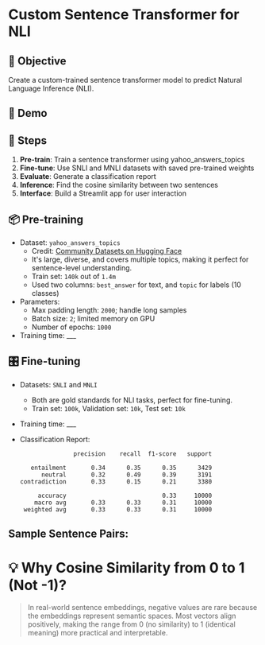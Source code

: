 # Custom Sentence Transformer for NLI

## 🎯 Objective

Create a custom-trained sentence transformer model to predict Natural Language Inference (NLI).


## 🚀 Demo


## 📝 Steps

1. **Pre-train**: Train a sentence transformer using yahoo_answers_topics
2. **Fine-tune**: Use SNLI and MNLI datasets with saved pre-trained weights
3. **Evaluate**: Generate a classification report
4. **Inference**: Find the cosine similarity between two sentences
5. **Interface**: Build a Streamlit app for user interaction


## 📦 Pre-training

* Dataset: `yahoo_answers_topics`
   * Credit: [Community Datasets on Hugging Face](https://huggingface.co/datasets/community-datasets/yahoo_answers_topics)
   * It's large, diverse, and covers multiple topics, making it perfect for sentence-level understanding.
   * Train set: `140k` out of `1.4m`
   * Used two columns: `best_answer` for text, and `topic` for labels (10 classes)
* Parameters:
   *  Max padding length: `2000`; handle long samples
   *  Batch size: `2`; limited memory on GPU
   *  Number of epochs: `1000`
* Training time: ___


## 🎛️ Fine-tuning

* Datasets: `SNLI` and `MNLI`
    * Both are gold standards for NLI tasks, perfect for fine-tuning.
    * Train set: `100k`, Validation set: `10k`, Test set: `10k`
* Training time: ___
* Classification Report:

   ```
                  precision    recall  f1-score   support
   
      entailment       0.34      0.35      0.35      3429
         neutral       0.32      0.49      0.39      3191
   contradiction       0.33      0.15      0.21      3380
   
        accuracy                           0.33     10000
       macro avg       0.33      0.33      0.31     10000
    weighted avg       0.33      0.33      0.31     10000
   ```

## Sample Sentence Pairs:


# 💡 Why Cosine Similarity from 0 to 1 (Not -1)?
>
> In real-world sentence embeddings, negative values are rare because the embeddings represent semantic spaces. Most vectors align positively, making the range from 0 (no similarity) to 1 (identical meaning) more practical and interpretable.
